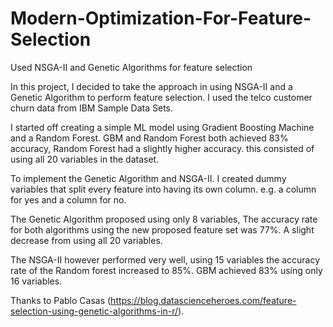 # Modern-Optimization-For-Feature-Selection
Used NSGA-II and Genetic Algorithms for feature selection

In this project, I decided to take the approach in using NSGA-II and a Genetic Algorithm to perform feature selection. I used the telco customer churn data from IBM Sample Data Sets. 

I started off creating a simple ML model using Gradient Boosting Machine and a Random Forest. GBM and Random Forest both achieved 83% accuracy, Random Forest had a slightly higher accuracy. this consisted of using all 20 variables in the dataset.

To implement the Genetic Algorithm and NSGA-II. I created dummy variables that split every feature into having its own column. e.g. a column for yes and a column for no. 

The Genetic Algorithm proposed using only 8 variables, The accuracy rate for both algorithms using the new proposed feature set was 77%. A slight decrease from using all 20 variables. 

The NSGA-II however performed very well, using 15 variables the accuracy rate of the Random forest increased to 85%. GBM achieved 83% using only 16 variables. 



Thanks to Pablo Casas (https://blog.datascienceheroes.com/feature-selection-using-genetic-algorithms-in-r/).
